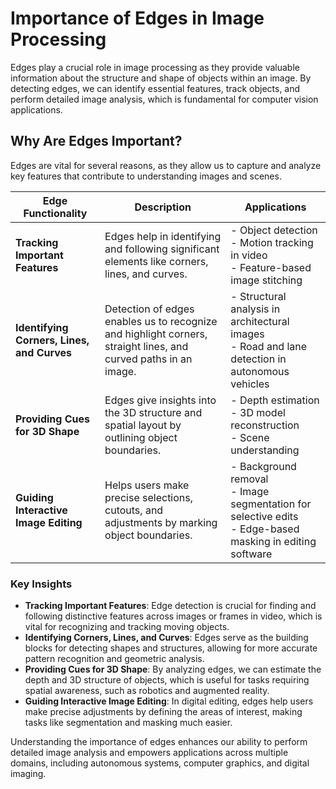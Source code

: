 # Importance of Edges in Image Processing

Edges play a crucial role in image processing as they provide valuable information about the structure and shape of objects within an image. By detecting edges, we can identify essential features, track objects, and perform detailed image analysis, which is fundamental for computer vision applications.

## Why Are Edges Important?

Edges are vital for several reasons, as they allow us to capture and analyze key features that contribute to understanding images and scenes.

| **Edge Functionality**                   | **Description**                                                                                   | **Applications**                                                                                       |
|------------------------------------------|---------------------------------------------------------------------------------------------------|--------------------------------------------------------------------------------------------------------|
| **Tracking Important Features**          | Edges help in identifying and following significant elements like corners, lines, and curves.     | - Object detection<br> - Motion tracking in video<br> - Feature-based image stitching                  |
| **Identifying Corners, Lines, and Curves** | Detection of edges enables us to recognize and highlight corners, straight lines, and curved paths in an image. | - Structural analysis in architectural images<br> - Road and lane detection in autonomous vehicles    |
| **Providing Cues for 3D Shape**          | Edges give insights into the 3D structure and spatial layout by outlining object boundaries.      | - Depth estimation<br> - 3D model reconstruction<br> - Scene understanding                             |
| **Guiding Interactive Image Editing**     | Helps users make precise selections, cutouts, and adjustments by marking object boundaries.       | - Background removal<br> - Image segmentation for selective edits<br> - Edge-based masking in editing software |

### Key Insights

- **Tracking Important Features**: Edge detection is crucial for finding and following distinctive features across images or frames in video, which is vital for recognizing and tracking moving objects.
- **Identifying Corners, Lines, and Curves**: Edges serve as the building blocks for detecting shapes and structures, allowing for more accurate pattern recognition and geometric analysis.
- **Providing Cues for 3D Shape**: By analyzing edges, we can estimate the depth and 3D structure of objects, which is useful for tasks requiring spatial awareness, such as robotics and augmented reality.
- **Guiding Interactive Image Editing**: In digital editing, edges help users make precise adjustments by defining the areas of interest, making tasks like segmentation and masking much easier.

Understanding the importance of edges enhances our ability to perform detailed image analysis and empowers applications across multiple domains, including autonomous systems, computer graphics, and digital imaging.
